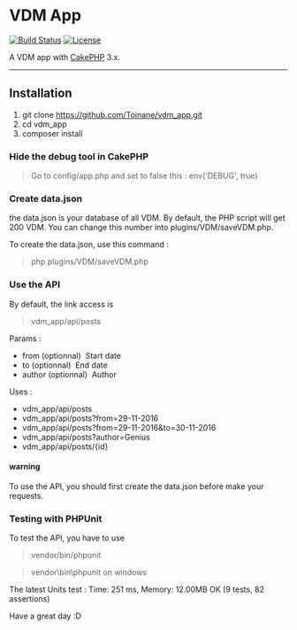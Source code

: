 # VDM App

[![Build Status](https://img.shields.io/travis/cakephp/app/master.svg?style=flat-square)](https://travis-ci.org/cakephp/app)
[![License](https://img.shields.io/packagist/l/cakephp/app.svg?style=flat-square)](https://packagist.org/packages/cakephp/app)

A VDM app with [CakePHP](http://cakephp.org) 3.x.

---

## Installation

1. git clone https://github.com/Toinane/vdm_app.git
2. cd vdm_app
3. composer install

### Hide the debug tool in CakePHP
> Go to config/app.php and set to false this : env('DEBUG', true)

### Create data.json
the data.json is your database of all VDM.
By default, the PHP script will get 200 VDM. You can change this number into plugins/VDM/saveVDM.php.

To create the data.json, use this command :
> php plugins/VDM/saveVDM.php

### Use the API
By default, the link access is
> vdm_app/api/posts

Params :
- from (optionnal) ­ Start date
- to (optionnal) ­ End date
- author (optionnal) ­ Author

Uses :  
- vdm_app/api/posts 
- vdm_app/api/posts?from=29-11-2016
- vdm_app/api/posts?from=29-11-2016&to=30-11-2016
- vdm_app/api/posts?author=Genius
- vdm_app/api/posts/{id}

#### warning
To use the API, you should first create the data.json before make your requests.


### Testing with PHPUnit
To test the API, you have to use
> vendor/bin/phpunit

> vendor\\bin\\phpunit on windows

The latest Units test :
    Time: 251 ms, Memory: 12.00MB
    OK (9 tests, 82 assertions)


 Have a great day :D

